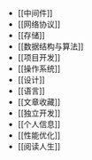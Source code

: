 - [[中间件]]
- [[网络协议]]
- [[存储]]
- [[数据结构与算法]]
- [[项目开发]]
- [[操作系统]]
- [[设计]]
- [[语言]]
- [[文章收藏]]
- [[独立开发]]
- [[个人信息]]
- [[性能优化]]
- [[阅读人生]]